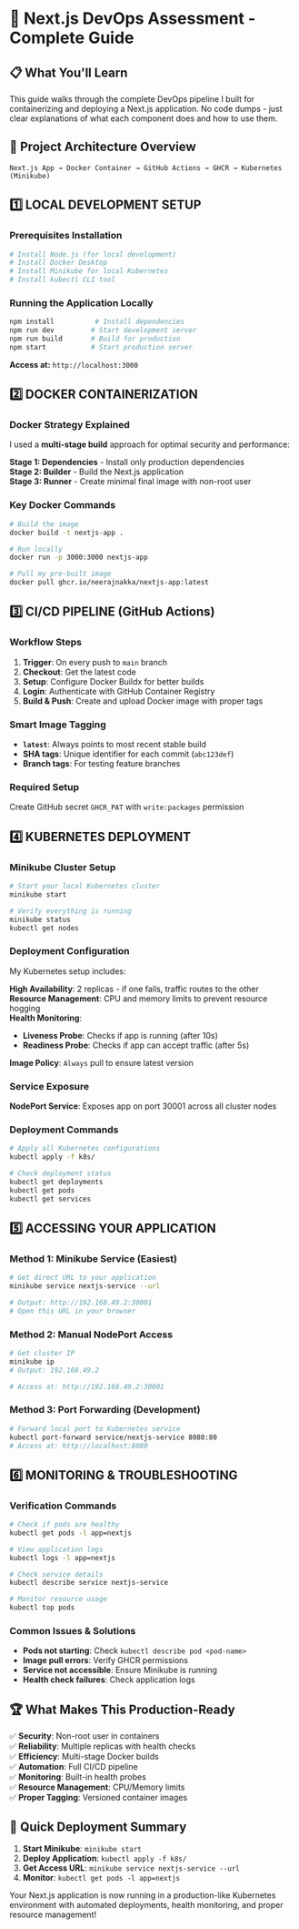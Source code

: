 # 🚀 Next.js DevOps Assessment - Complete Guide

## 📋 What You'll Learn

This guide walks through the complete DevOps pipeline I built for containerizing and deploying a Next.js application. No code dumps - just clear explanations of what each component does and how to use them.

## 🎯 Project Architecture Overview

```
Next.js App → Docker Container → GitHub Actions → GHCR → Kubernetes (Minikube)
```

## 1️⃣ LOCAL DEVELOPMENT SETUP

### Prerequisites Installation
```bash
# Install Node.js (for local development)
# Install Docker Desktop
# Install Minikube for local Kubernetes
# Install kubectl CLI tool
```

### Running the Application Locally
```bash
npm install          # Install dependencies
npm run dev         # Start development server
npm run build       # Build for production  
npm start           # Start production server
```
**Access at:** `http://localhost:3000`

## 2️⃣ DOCKER CONTAINERIZATION

### Docker Strategy Explained
I used a **multi-stage build** approach for optimal security and performance:

**Stage 1: Dependencies** - Install only production dependencies  
**Stage 2: Builder** - Build the Next.js application  
**Stage 3: Runner** - Create minimal final image with non-root user

### Key Docker Commands
```bash
# Build the image
docker build -t nextjs-app .

# Run locally
docker run -p 3000:3000 nextjs-app

# Pull my pre-built image
docker pull ghcr.io/neerajnakka/nextjs-app:latest
```

## 3️⃣ CI/CD PIPELINE (GitHub Actions)

### Workflow Steps
1. **Trigger**: On every push to `main` branch
2. **Checkout**: Get the latest code
3. **Setup**: Configure Docker Buildx for better builds
4. **Login**: Authenticate with GitHub Container Registry
5. **Build & Push**: Create and upload Docker image with proper tags

### Smart Image Tagging
- **`latest`**: Always points to most recent stable build
- **SHA tags**: Unique identifier for each commit (`abc123def`)
- **Branch tags**: For testing feature branches

### Required Setup
Create GitHub secret `GHCR_PAT` with `write:packages` permission

## 4️⃣ KUBERNETES DEPLOYMENT

### Minikube Cluster Setup
```bash
# Start your local Kubernetes cluster
minikube start

# Verify everything is running
minikube status
kubectl get nodes
```

### Deployment Configuration
My Kubernetes setup includes:

**High Availability**: 2 replicas - if one fails, traffic routes to the other  
**Resource Management**: CPU and memory limits to prevent resource hogging  
**Health Monitoring**: 
- **Liveness Probe**: Checks if app is running (after 10s)
- **Readiness Probe**: Checks if app can accept traffic (after 5s)

**Image Policy**: `Always` pull to ensure latest version

### Service Exposure
**NodePort Service**: Exposes app on port 30001 across all cluster nodes

### Deployment Commands
```bash
# Apply all Kubernetes configurations
kubectl apply -f k8s/

# Check deployment status
kubectl get deployments
kubectl get pods
kubectl get services
```

## 5️⃣ ACCESSING YOUR APPLICATION

### Method 1: Minikube Service (Easiest)
```bash
# Get direct URL to your application
minikube service nextjs-service --url

# Output: http://192.168.49.2:30001
# Open this URL in your browser
```

### Method 2: Manual NodePort Access
```bash
# Get cluster IP
minikube ip
# Output: 192.168.49.2

# Access at: http://192.168.49.2:30001
```

### Method 3: Port Forwarding (Development)
```bash
# Forward local port to Kubernetes service
kubectl port-forward service/nextjs-service 8080:80
# Access at: http://localhost:8080
```

## 6️⃣ MONITORING & TROUBLESHOOTING

### Verification Commands
```bash
# Check if pods are healthy
kubectl get pods -l app=nextjs

# View application logs
kubectl logs -l app=nextjs

# Check service details
kubectl describe service nextjs-service

# Monitor resource usage
kubectl top pods
```

### Common Issues & Solutions
- **Pods not starting**: Check `kubectl describe pod <pod-name>`
- **Image pull errors**: Verify GHCR permissions
- **Service not accessible**: Ensure Minikube is running
- **Health check failures**: Check application logs

## 🏆 What Makes This Production-Ready

✅ **Security**: Non-root user in containers  
✅ **Reliability**: Multiple replicas with health checks  
✅ **Efficiency**: Multi-stage Docker builds  
✅ **Automation**: Full CI/CD pipeline  
✅ **Monitoring**: Built-in health probes  
✅ **Resource Management**: CPU/Memory limits  
✅ **Proper Tagging**: Versioned container images  

## 🚀 Quick Deployment Summary

1. **Start Minikube**: `minikube start`
2. **Deploy Application**: `kubectl apply -f k8s/`
3. **Get Access URL**: `minikube service nextjs-service --url`
4. **Monitor**: `kubectl get pods -l app=nextjs`

Your Next.js application is now running in a production-like Kubernetes environment with automated deployments, health monitoring, and proper resource management!
